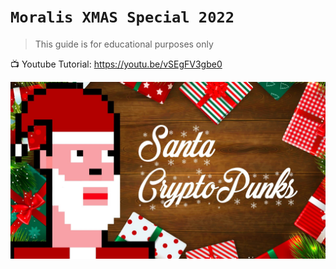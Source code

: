 # `Moralis XMAS Special 2022`

> This guide is for educational purposes only


📺 Youtube Tutorial: https://youtu.be/vSEgFV3gbe0

![Preview](thu.jpg)

